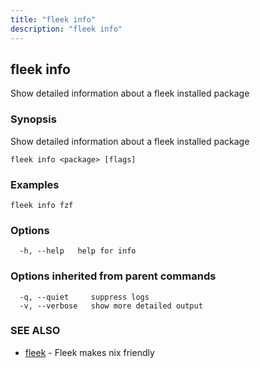 ```yaml
---
title: "fleek info"
description: "fleek info"
---
```

## fleek info

Show detailed information about a fleek installed package

### Synopsis

Show detailed information about a fleek installed package

```shell
fleek info <package> [flags]
```

### Examples

```shell
fleek info fzf

```

### Options

```shell
  -h, --help   help for info
```

### Options inherited from parent commands

```shell
  -q, --quiet     suppress logs
  -v, --verbose   show more detailed output
```

### SEE ALSO

* [fleek](/docs/cli/fleek/)  - Fleek makes nix friendly
